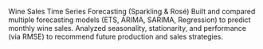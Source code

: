 Wine Sales Time Series Forecasting (Sparkling & Rosé)
Built and compared multiple forecasting models (ETS, ARIMA, SARIMA, Regression) to predict monthly wine sales.
Analyzed seasonality, stationarity, and performance (via RMSE) to recommend future production and sales strategies.
